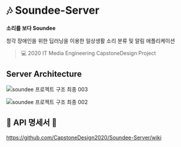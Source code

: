 # 🎶 Soundee-Server

**소리를 보다 Soundee**

청각 장애인을 위한 딥러닝을 이용한 일상생활 소리 분류 및 알림 애플리케이션
> 💻 2020 IT Media Engineering CapstoneDesign Project

## Server Architecture
![soundee 프로젝트 구조 최종 003](https://user-images.githubusercontent.com/43840561/97009873-9df45f00-157f-11eb-8a65-6200550f00d6.jpeg)

![soundee 프로젝트 구조 최종 002](https://user-images.githubusercontent.com/43840561/97009956-bcf2f100-157f-11eb-8101-08be6a8a71bd.jpeg)

## 📃 API 명세서 📃 
https://github.com/CapstoneDesign2020/Soundee-Server/wiki
